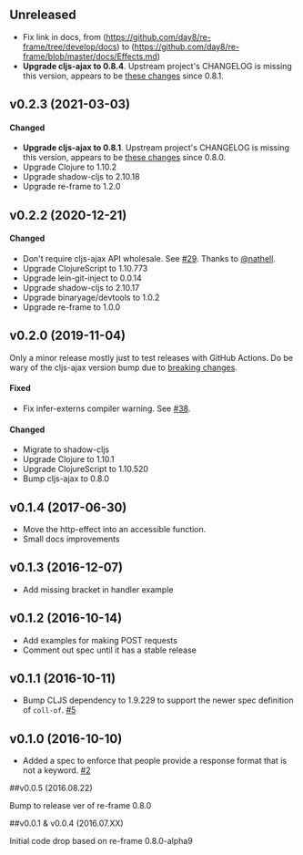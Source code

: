 ## Unreleased

- Fix link in docs, from (https://github.com/day8/re-frame/tree/develop/docs) to (https://github.com/day8/re-frame/blob/master/docs/Effects.md)
- **Upgrade cljs-ajax to 0.8.4**. Upstream project's CHANGELOG is missing this version, appears to be [these changes](https://github.com/JulianBirch/cljs-ajax/compare/af16a67982320af360c90a0dd48228d4eaf1f3ab...91540cf7e3922826bec210cd8f8d4e89f110789e) since 0.8.1.


## v0.2.3 (2021-03-03)

#### Changed

- **Upgrade cljs-ajax to 0.8.1**. Upstream project's CHANGELOG is missing this version, appears to be [these changes](https://github.com/JulianBirch/cljs-ajax/compare/0c2633694332bfed34847e922bd206ca0090957b...af16a67982320af360c90a0dd48228d4eaf1f3ab) since 0.8.0.
- Upgrade Clojure to 1.10.2
- Upgrade shadow-cljs to 2.10.18
- Upgrade re-frame to 1.2.0

## v0.2.2 (2020-12-21) 

#### Changed

- Don't require cljs-ajax API wholesale. See [#29](https://github.com/day8/re-frame-http-fx/pull/29). Thanks to [@nathell](https://github.com/nathell).
- Upgrade ClojureScript to 1.10.773 
- Upgrade lein-git-inject to 0.0.14
- Upgrade shadow-cljs to 2.10.17
- Upgrade binaryage/devtools to 1.0.2
- Upgrade re-frame to 1.0.0 

## v0.2.0 (2019-11-04)

Only a minor release mostly just to test releases with GitHub Actions. Do be
wary of the cljs-ajax version bump due to [breaking changes](https://github.com/JulianBirch/cljs-ajax/blob/master/CHANGES.md#version-08).

#### Fixed

* Fix infer-externs compiler warning. 
  See [#38](https://github.com/day8/re-frame-http-fx/issues/38).

#### Changed

* Migrate to shadow-cljs
* Upgrade Clojure to 1.10.1
* Upgrade ClojureScript to 1.10.520
* Bump cljs-ajax to 0.8.0

## v0.1.4 (2017-06-30)

* Move the http-effect into an accessible function.
* Small docs improvements

## v0.1.3 (2016-12-07)

* Add missing bracket in handler example

## v0.1.2 (2016-10-14)

* Add examples for making POST requests
* Comment out spec until it has a stable release

## v0.1.1 (2016-10-11)

* Bump CLJS dependency to 1.9.229 to support the newer spec definition of `coll-of`. [#5](https://github.com/day8/re-frame-http-fx/issues/5)

## v0.1.0 (2016-10-10)

* Added a spec to enforce that people provide a response format that is not a keyword. [#2](https://github.com/day8/re-frame-http-fx/issues/2)

##v0.0.5           (2016.08.22)

Bump to release ver of re-frame 0.8.0

##v0.0.1 & v0.0.4  (2016.07.XX)

Initial code drop based on re-frame 0.8.0-alpha9
